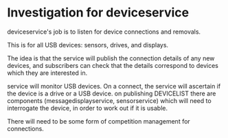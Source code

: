 # Investigation for deviceservice

deviceservice's job is to listen for device connections and removals.

This is for all USB devices: sensors, drives, and displays.

The idea is that the service will publish the connection details of any new devices, and subscribers can check that the details correspond to devices which they are interested in.


service will monitor USB devices. On a connect, the service will ascertain if the device is a drive or a USB device.
on publishing DEVICELIST there are components (messagedisplayservice, sensorservice) which will need to interrogate the device, in order to work out if it is usable. 

There will need to be some form of competition management for connections.
